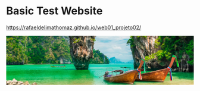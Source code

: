 # Basic Test Website

https://rafaeldelimathomaz.github.io/web01_projeto02/

![alt text](https://github.com/RafaeldeLimaThomaz/web01_projeto02/blob/main/img/barcos.webp)


